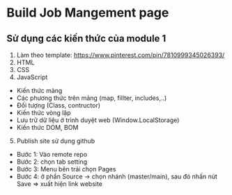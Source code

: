 # Build Job Mangement page
## Sử dụng các kiến thức của module 1
1. Làm theo template: https://www.pinterest.com/pin/7810999345026393/
2. HTML
3. CSS
4. JavaScript
+ Kiến thức mảng
+ Các phương thức trên mảng (map, fillter, includes,..)
+ Đối tượng (Class, contructor)
+ Kiến thức vòng lặp
+ Lưu trữ dữ liệu ở trình duyệt web (Window.LocalStorage)
+ Kiến thức DOM, BOM
5. Publish site sử dụng github
+ Bước 1: Vào remote repo
+ Bước 2: chọn tab setting
+ Bước 3: Menu bên trái chọn Pages
+ Bước 4: ở phần Source -> chọn nhánh (master/main), sau đó nhấn nút Save => xuất hiện link website